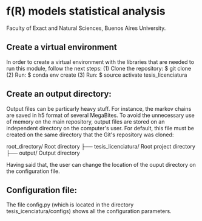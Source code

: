 # f(R) models statistical analysis
Faculty of Exact and Natural Sciences, Buenos Aires University.

## Create a virtual environment
In order to create a virtual environment with the libraries that are needed to run this module, follow the next steps:
(1) Clone the repository: $ git clone 
(2) Run: $ conda env create 
(3) Run: $ source activate tesis_licenciatura

## Create an output directory:
Output files can be particarly heavy stuff. For instance, the markov chains are saved in h5 format of several MegaBites. To avoid the unnecessary use of memory on the main repository, output files are stored on an independent directory on the computer's user. For default, this file must be created on the same directory that the Git's repository was cloned:

root_directory/                    Root directory
├── tesis_licenciatura/            Root project directory
├── output/                        Output directory

Having said that, the user can change the location of the ouput directory on the configuration file.

## Configuration file:
The file config.py (which is located in the directory tesis_icenciatura/configs) shows all the configuration parameters. 

